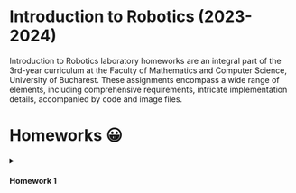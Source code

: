 # Introduction to Robotics (2023-2024)
  Introduction to Robotics laboratory homeworks are an integral part of the 3rd-year curriculum at the Faculty of Mathematics and Computer Science, University of Bucharest. These assignments encompass a wide range of elements, including comprehensive requirements, intricate implementation details, accompanied by code and image files.
# Homeworks 😀
<details>
 <summary><h4>Homework 1</h4></summary>
 <p>TODO </p>
</details>  

